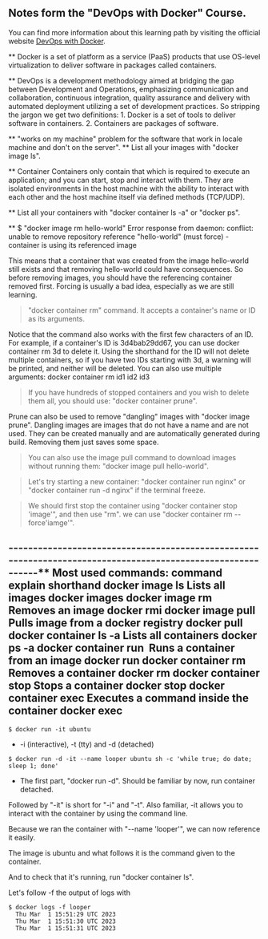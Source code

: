 ## Notes form the "DevOps with Docker" Course.
You can find more information about this learning path by visiting the official website [DevOps with Docker](https://devopswithdocker.com/).

** Docker is a set of platform as a service (PaaS) products that use OS-level virtualization to deliver software in packages called containers.

** DevOps is a development methodology aimed at bridging the gap between Development and Operations, emphasizing communication and collaboration, continuous integration, quality assurance and delivery with automated deployment utilizing a set of development practices.
 So stripping the jargon we get two definitions:
		1. Docker is a set of tools to deliver software in containers.
		2. Containers are packages of software.

** "works on my machine" problem for the software that work in locale machine and don't on the server".
** List all your images with "docker image ls".

** Container
	Containers only contain that which is required to execute an application; and you can start, stop and interact with them. They are isolated environments in the host machine with the ability to interact with each other and the host machine itself via defined methods (TCP/UDP).

** List all your containers with "docker container ls -a" or "docker ps".

** $ "docker image rm hello-world"
  Error response from daemon: conflict: unable to remove repository reference "hello-world" (must force) - container <container ID> is using its referenced image <image ID>

This means that a container that was created from the image hello-world still exists and that removing hello-world could have consequences. So before removing images, you should have the referencing container removed first. Forcing is usually a bad idea, especially as we are still learning.

> "docker container rm" command. It accepts a container's name or ID as its arguments.

Notice that the command also works with the first few characters of an ID. For example, if a container's ID is 3d4bab29dd67, you can use docker container rm 3d to delete it. Using the shorthand for the ID will not delete multiple containers, so if you have two IDs starting with 3d, a warning will be printed, and neither will be deleted. You can also use multiple arguments: docker container rm id1 id2 id3

> If you have hundreds of stopped containers and you wish to delete them all, you should use: "docker container prune".

Prune can also be used to remove "dangling" images with "docker image prune". Dangling images are images that do not have a name and are not used. They can be created manually and are automatically generated during build. Removing them just saves some space.

> You can also use the image pull command to download images without running them: "docker image pull hello-world".

> Let's try starting a new container: "docker container run nginx" or "docker container run -d nginx" if the terminal freeze.

> We should first stop the container using "docker container stop 'image'", and then use "rm".
> we can use "docker container rm --force'iamge'".


------------------------------------------------------------------------------------------------------------** Most used commands:
command	explain	shorthand
docker image ls	Lists all images	docker images
docker image rm <image>	Removes an image	docker rmi
docker image pull <image>	Pulls image from a docker registry	docker pull
docker container ls -a	Lists all containers	docker ps -a
docker container run <image>	Runs a container from an image	docker run
docker container rm <container>	Removes a container	docker rm
docker container stop <container>	Stops a container	docker stop
docker container exec <container>	Executes a command inside the container 	docker exec
-----------------------------------------------------------------------------------------------------------
```
$ docker run -it ubuntu

```
* -i (interactive), -t (tty) and -d (detached)

```
$ docker run -d -it --name looper ubuntu sh -c 'while true; do date; sleep 1; done'

```
* The first part, "docker run -d". Should be familiar by now, run container detached.

Followed by "-it" is short for "-i" and "-t". Also familiar, -it allows you to interact with the container by using the command line.

Because we ran the container with "--name 'looper'", we can now reference it easily.

The image is ubuntu and what follows it is the command given to the container.

And to check that it's running, run "docker container ls".

Let's follow -f the output of logs with
```
$ docker logs -f looper
  Thu Mar  1 15:51:29 UTC 2023
  Thu Mar  1 15:51:30 UTC 2023
  Thu Mar  1 15:51:31 UTC 2023
```





















